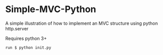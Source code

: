 # Simple-MVC-Python
A simple illustration of how to implement an MVC structure using python http.server

Requires python 3+

    run $ python init.py
